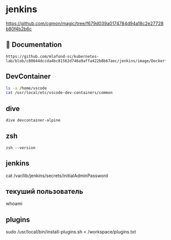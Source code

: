 # jenkins
https://github.com/cgmon/magic/tree/f679d039a0174784d94a18c2e27728b80f4b2b6c
## 📘 Documentation
    https://github.com/mlafond-sc/kubernetes-lab/blob/c80644dccda4bc81562d746a9affa422b8b67aec/jenkins/image/Dockerfile
## DevContainer
```bash
ls -a /home/vscode
cat /usr/local/etc/vscode-dev-containers/common
```

##  dive
```bash
dive devcontainer-alpine
```
##  zsh
`zsh --version`

## jenkins
cat /var/lib/jenkins/secrets/initialAdminPassword

## текуший пользователь
whoami


## plugins
sudo /usr/local/bin/install-plugins.sh < /workspace/plugins.txt
